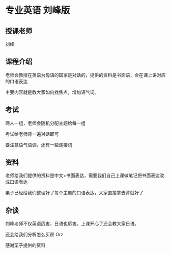 # 专业英语 刘峰版

## 授课老师

刘峰



## 课程介绍

老师会教授在英语为母语的国家是对话的，提供的资料是书面语，会在课上讲对应的口语表达

主要内容就是教大家如何找焦点，增加语气词。



## 考试

两人一组，老师会随机分配主题给每一组

考试给老师背一遍对话即可

要注意语气语调，还有一些连接词



## 资料

老师给我们提供的资料是中文+书面表达，需要我们自己上课做笔记把书面表达改成口语表达

栗子已经给我们整理好了每个主题的口语表达，大家直接拿去背就好了



## 杂谈

刘峰老师不仅英语厉害，日语也厉害。上课开心了还会教大家日语。

还会给我们分析怎么买房 Orz

感谢栗子提供的资料

